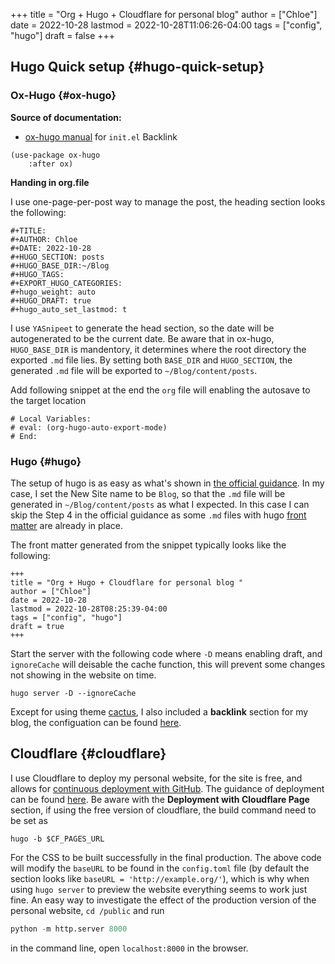 +++
title = "Org + Hugo + Cloudflare for personal blog"
author = ["Chloe"]
date = 2022-10-28
lastmod = 2022-10-28T11:06:26-04:00
tags = ["config", "hugo"]
draft = false
+++

## Hugo Quick setup {#hugo-quick-setup}


### Ox-Hugo {#ox-hugo}

**Source of documentation:**

-   [ox-hugo manual](https://ox-hugo.scripter.co/) for `init.el` Backlink

<!--listend-->

```emacs-lisp
(use-package ox-hugo
	:after ox)
```

**Handing in org.file**

I use one-page-per-post way to manage the post, the heading section
looks the following:

```text
#+TITLE:
#+AUTHOR: Chloe
#+DATE: 2022-10-28
#+HUGO_SECTION: posts
#+HUGO_BASE_DIR:~/Blog
#+HUGO_TAGS:
#+EXPORT_HUGO_CATEGORIES:
#+hugo_weight: auto
#+HUGO_DRAFT: true
#+hugo_auto_set_lastmod: t

```

I use `YASnipeet` to generate the head section, so the date will be
autogenerated to be the current date. Be aware that in ox-hugo,
`HUGO_BASE_DIR` is mandentory, it determines where the root directory
the exported `.md` file lies. By setting both `BASE_DIR` and `HUGO_SECTION`,
the generated `.md` file will be exported to `~/Blog/content/posts`.

Add following snippet at the end the `org` file will enabling the
autosave to the target location

```text
# Local Variables:
# eval: (org-hugo-auto-export-mode)
# End:
```


### Hugo {#hugo}

The setup of hugo is as easy as what's shown in [the official
guidance](https://gohugo.io/getting-started/quick-start/). In my case, I set the New Site name to be `Blog`, so that the
`.md` file will be generated in `~/Blog/content/posts` as what I
expected. In this case I can skip the Step 4 in the official guidance
as some `.md` files with hugo [front matter](https://gohugo.io/content-management/front-matter/) are already in place.

The front matter generated from the snippet typically looks like the
following:

```quote
+++
title = "Org + Hugo + Cloudflare for personal blog "
author = ["Chloe"]
date = 2022-10-28
lastmod = 2022-10-28T08:25:39-04:00
tags = ["config", "hugo"]
draft = true
+++
```

Start the server with the following code  where `-D` means enabling draft, and `ignoreCache`
will deisable the cache function, this will prevent some changes not
showing in the website on time.

```shell
hugo server -D --ignoreCache
```

Except for using theme [cactus](https://github.com/monkeyWzr/hugo-theme-cactus),  I also included a **backlink** section for
my blog, the configuation can be found [here](https://seds.nl/notes/export%5Forg%5Froam%5Fbacklinks%5Fwith%5Fgohugo/).


## Cloudflare {#cloudflare}

I use Cloudflare to deploy my personal website, for the site is free,
and allows for [continuous deployment with GitHub](https://gohugo.io/hosting-and-deployment/). The guidance of
deployment can be found [here](https://developers.cloudflare.com/pages/framework-guides/deploy-a-hugo-site/). Be aware with the **Deployment with
Cloudflare Page** section, if using the free version of cloudflare, the
build command need to be set as

```shell
hugo -b $CF_PAGES_URL
```

For the CSS to be built successfully in the final production. The
above code will modify the `baseURL` to be found in the `config.toml` file
(by default the section looks like `baseURL = 'http://example.org/'`),
which is why when using `hugo server` to preview the website everything
seems to work just fine. An easy way to investigate the effect of the
production version of the personal website, `cd /public` and run

```python
python -m http.server 8000
```

in the command line, open `localhost:8000` in the browser.
